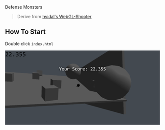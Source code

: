 Defense Monsters

>Derive from [hvidal's WebGL-Shooter](https://github.com/hvidal/WebGL-Shooter)

## How To Start
Double click `index.html`

![](./screenshot.png)